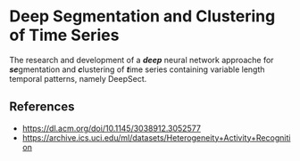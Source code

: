 # Deep Segmentation and Clustering of Time Series

The research and development of a ***deep*** neural network approache for
***se***gmentation and ***c***lustering of ***t***ime series
containing variable length temporal patterns,
namely DeepSect.

## References
- https://dl.acm.org/doi/10.1145/3038912.3052577
- https://archive.ics.uci.edu/ml/datasets/Heterogeneity+Activity+Recognition
